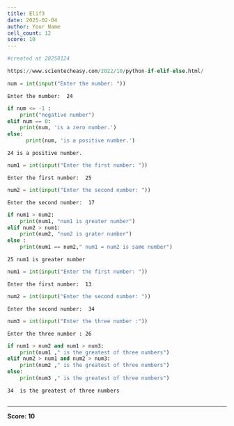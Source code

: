 ```yaml
---
title: Elif3
date: 2025-02-04
author: Your Name
cell_count: 12
score: 10
---
```


```python
#created at 20250124
```


```python
https://www.scientecheasy.com/2022/10/python-if-elif-else.html/
```


```python
num = int(input("Enter the number: "))
```

    Enter the number:  24



```python
if num <= -1 :
    print("negative number")
elif num == 0:
    print(num, 'is a zero number.')
else:
      print(num, 'is a positive number.')

```

    24 is a positive number.



```python
num1 = int(input("Enter the first number: "))
```

    Enter the first number:  25



```python
num2 = int(input("Enter the second number: "))
```

    Enter the second number:  17



```python
if num1 > num2:
    print(num1, "num1 is greater number")
elif num2 > num1:
    print(num2, "num2 is grater number")
else :
    print(num1 == num2," num1 = num2 is same number")
```

    25 num1 is greater number



```python
num1 = int(input("Enter the first number: "))
```

    Enter the first number:  13



```python
num2 = int(input("Enter the second number: "))
```

    Enter the second number:  34



```python
num3 = int(input("Enter the three number :"))
```

    Enter the three number : 26



```python
if num1 > num2 and num1 > num3:
    print(num1 ," is the greatest of three numbers")
elif num2 > num1 and num2 > num3:
    print(num2 ," is the greatest of three numbers")
else:
    print(num3 ," is the greatest of three numbers")
```

    34  is the greatest of three numbers



```python

```


---
**Score: 10**